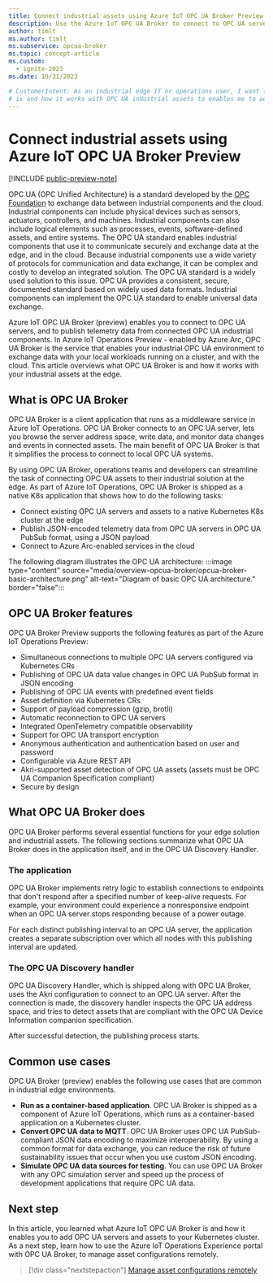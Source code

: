```yaml
---
title: Connect industrial assets using Azure IoT OPC UA Broker Preview
description: Use the Azure IoT OPC UA Broker to connect to OPC UA servers and exchange telemetry with a Kubernetes cluster.
author: timlt
ms.author: timlt
ms.subservice: opcua-broker
ms.topic: concept-article
ms.custom:
  - ignite-2023
ms.date: 10/31/2023

# CustomerIntent: As an industrial edge IT or operations user, I want to to understand what Azure IoT OPC UA Broker
# is and how it works with OPC UA industrial assets to enables me to add them as resources to my Kubernetes cluster.
---
```


# Connect industrial assets using Azure IoT OPC UA Broker Preview

[!INCLUDE [public-preview-note](../includes/public-preview-note.md)]

OPC UA (OPC Unified Architecture) is a standard developed by the [OPC Foundation](https://opcfoundation.org/) to exchange data between industrial components and the cloud. Industrial components can include physical devices such as sensors, actuators, controllers, and machines. Industrial components can also include logical elements such as processes, events, software-defined assets, and entire systems. The OPC UA standard enables industrial components that use it to communicate securely and exchange data at the edge, and in the cloud.  Because industrial components use a wide variety of protocols for communication and data exchange, it can be complex and costly to develop an integrated solution. The OPC UA standard is a widely used solution to this issue.  OPC UA provides a consistent, secure, documented standard based on widely used data formats. Industrial components can implement the OPC UA standard to enable universal data exchange.

Azure IoT OPC UA Broker (preview) enables you to connect to OPC UA servers, and to publish telemetry data from connected OPC UA industrial components. In Azure IoT Operations Preview - enabled by Azure Arc, OPC UA Broker is the service that enables your industrial OPC UA environment to exchange data with your local workloads running on a cluster, and with the cloud. This article overviews what OPC UA Broker is and how it works with your industrial assets at the edge. 

## What is OPC UA Broker
OPC UA Broker is a client application that runs as a middleware service in Azure IoT Operations. OPC UA Broker connects to an OPC UA server, lets you browse the server address space, write data, and monitor data changes and events in connected assets. The main benefit of OPC UA Broker is that it simplifies the process to connect to local OPC UA systems. 

By using OPC UA Broker, operations teams and developers can streamline the task of connecting OPC UA assets to their industrial solution at the edge. As part of Azure IoT Operations, OPC UA Broker is shipped as a native K8s application that shows how to do the following tasks:
- Connect existing OPC UA servers and assets to a native Kubernetes K8s cluster at the edge
- Publish JSON-encoded telemetry data from OPC UA servers in OPC UA PubSub format, using a JSON payload
- Connect to Azure Arc-enabled services in the cloud
 
The following diagram illustrates the OPC UA architecture:
:::image type="content" source="media/overview-opcua-broker/opcua-broker-basic-architecture.png" alt-text="Diagram of basic OPC UA architecture." border="false":::


## OPC UA Broker features
OPC UA Broker Preview supports the following features as part of the Azure IoT Operations Preview: 

- Simultaneous connections to multiple OPC UA servers configured via Kubernetes CRs 
- Publishing of OPC UA data value changes in OPC UA PubSub format in JSON encoding 
- Publishing of OPC UA events with predefined event fields 
- Asset definition via Kubernetes CRs 
- Support of payload compression (gzip, brotli) 
- Automatic reconnection to OPC UA servers 
- Integrated OpenTelemetry compatible observability 
- Support for OPC UA transport encryption 
- Anonymous authentication and authentication based on user and password
- Configurable via Azure REST API 
- Akri-supported asset detection of OPC UA assets (assets must be OPC UA Companion Specification compliant) 
- Secure by design

## What OPC UA Broker does
OPC UA Broker performs several essential functions for your edge solution and industrial assets. The following sections summarize what OPC UA Broker does in the application itself, and in the OPC UA Discovery Handler. 

### The application
OPC UA Broker implements retry logic to establish connections to endpoints that don't respond after a specified number of keep-alive requests. For example, your environment could experience a nonresponsive endpoint when an OPC UA server stops responding because of a power outage. 

For each distinct publishing interval to an OPC UA server, the application creates a separate subscription over which all nodes with this publishing interval are updated. 

### The OPC UA Discovery handler
OPC UA Discovery Handler, which is shipped along with OPC UA Broker, uses the Akri configuration to connect to an OPC UA server. After the connection is made, the discovery handler inspects the OPC UA address space, and tries to detect assets that are compliant with the OPC UA Device Information companion specification. 

After successful detection, the publishing process starts. 

## Common use cases
OPC UA Broker (preview) enables the following use cases that are common in industrial edge environments. 

- **Run as a container-based application**. OPC UA Broker is shipped as a component of Azure IoT Operations, which runs as a container-based application on a Kubernetes cluster.
- **Convert OPC UA data to MQTT**. OPC UA Broker uses OPC UA PubSub-compliant JSON data encoding to maximize interoperability. By using a common format for data exchange, you can reduce the risk of future sustainability issues that occur when you use custom JSON encoding. 
- **Simulate OPC UA data sources for testing**. You can use OPC UA Broker with any OPC simulation server and speed up the process of development applications that require OPC UA data.  

## Next step
In this article, you learned what Azure IoT OPC UA Broker is and how it enables you to add OPC UA servers and assets to your Kubernetes cluster.  As a next step, learn how to use the Azure IoT Operations Experience portal with OPC UA Broker, to manage asset configurations remotely. 

> [!div class="nextstepaction"]
> [Manage asset configurations remotely](howto-manage-assets-remotely.md)
